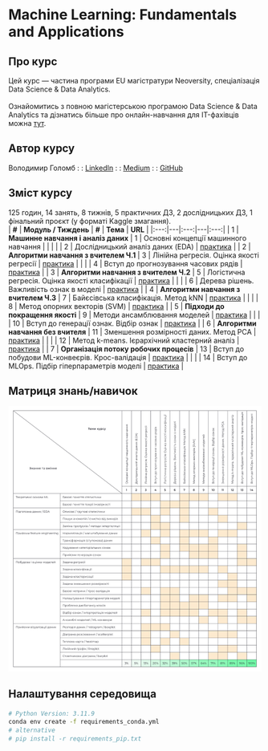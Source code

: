 # Machine Learning: Fundamentals and Applications

## Про курс
Цей курс — частина програми EU магістратури Neoversity, спеціалізація Data Science & Data Analytics.  
</br>
Ознайомитись з повною магістерською програмою Data Science & Data Analytics та дізнатись більше про онлайн-навчання для IT-фахівців можна [тут](https://i.goit.global/Juqlh).

## Автор курсу
Володимир Голомб : : [LinkedIn](https://www.linkedin.com/in/vholomb) : : [Medium](https://medium.com/@wldmrgml) : : [GitHub](https://github.com/woldemarg)

## Зміст курсу
125 годин, 14 занять, 8 тижнів, 5 практичних ДЗ, 2 дослідницьких ДЗ, 1 фінальний проєкт (у форматі Kaggle змагання).
</br>
| **#** | **Модуль / Тиждень** | **#** | **Тема** | **URL** |
|:---:|---|:---:|---|:---:|
| 1 | **Машинне навчання і аналіз даних** | 1 | Основні концепції машинного навчання |  |
|  |  | 2 | Дослідницький аналіз даних (EDA) | [практика](notebooks/mod_01_topic_02_pandas_eda.ipynb) |
| 2 | **Алгоритми навчання з вчителем Ч.1** | 3 | Лінійна регресія. Оцінка якості регресії | [практика](notebooks/mod_02_topic_03_linear_regression.ipynb) |
|  |  | 4 | Вступ до прогнозування часових рядів | [практика](notebooks/mod_02_topic_04_time_series.ipynb) |
| 3 | **Алгоритми навчання з вчителем Ч.2** | 5 | Логістична регресія. Оцінка якості класифікації | [практика](notebooks/mod_03_topic_05_logistic_regression.ipynb) |
|  |  | 6 | Дерева рішень. Важливість ознак в моделі | [практика](notebooks/mod_03_topic_06_decision_tree.ipynb) |
| 4 | **Алгоритми навчання з вчителем Ч.3** | 7 | Байєсівська класифікація. Метод kNN | [практика](notebooks/mod_04_topic_07_bayes_knn.ipynb) |
|  |  | 8 | Метод опорних векторів (SVM) | [практика](notebooks/mod_04_topic_08_svm.ipynb) |
| 5 | **Підходи до покращення якості** | 9 | Методи ансамблювання моделей | [практика](notebooks/mod_05_topic_09_ensembles.ipynb) |
|  |  | 10 | Вступ до генерації ознак. Відбір ознак | [практика](notebooks/mod_05_topic_10_feature_engineering.ipynb) |
| 6 | **Алгоритми навчання без вчителя** | 11 | Зменшення розмірності даних. Метод PCA | [практика](notebooks/mod_06_topic_11_pca.ipynb) |
|  |  | 12 | Метод k-means. Ієрархічний кластерний аналіз | [практика](notebooks/mod_06_topic_12_kmeans.ipynb) |
| 7 | **Організація потоку робочих процесів** | 13 | Вступ до побудови ML-конвеєрів. Крос-валідація | [практика](notebooks/mod_07_topic_13_mlpipe.ipynb) |
|  |  | 14 | Вступ до MLOps. Підбір гіперпараметрів моделі | [практика](notebooks/mod_07_topic_14_mlflow.ipynb) |

## Матриця знань/навичок
![course mtx](images/mlf_course_mtx.png)

## Налаштування середовища
```sh
# Python Version: 3.11.9
conda env create -f requirements_conda.yml
# alternative
# pip install -r requirements_pip.txt
```